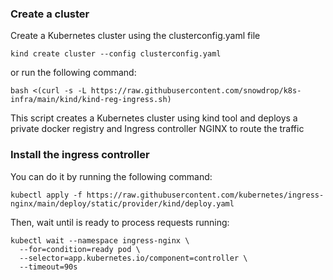 ### Create a cluster

Create a Kubernetes cluster using the clusterconfig.yaml file

````shell
kind create cluster --config clusterconfig.yaml
````
or run the following command: 

````shell
bash <(curl -s -L https://raw.githubusercontent.com/snowdrop/k8s-infra/main/kind/kind-reg-ingress.sh)
````

This script creates a Kubernetes cluster using kind tool and deploys a private docker registry and Ingress controller NGINX to route the traffic

### Install the ingress controller

You can do it by running the following command:

````shell
kubectl apply -f https://raw.githubusercontent.com/kubernetes/ingress-nginx/main/deploy/static/provider/kind/deploy.yaml
````

Then, wait until is ready to process requests running:

````shell
kubectl wait --namespace ingress-nginx \
  --for=condition=ready pod \
  --selector=app.kubernetes.io/component=controller \
  --timeout=90s
````